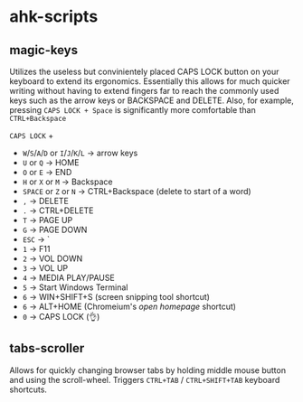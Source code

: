 # ahk-scripts

## magic-keys
Utilizes the useless but convinientely placed CAPS LOCK button on your keyboard to extend its ergonomics.
Essentially this allows for much quicker writing without having to extend fingers far to reach the commonly used keys such as the arrow keys or BACKSPACE and DELETE. Also, for example, pressing `CAPS LOCK + Space` is significantly more comfortable than `CTRL+Backspace`

`CAPS LOCK` + 
- `W`/`S`/`A`/`D` or `I`/`J`/`K`/`L` → arrow keys
- `U` or `Q` → HOME
- `O` or `E` → END
- `H` or `X` or `M` → Backspace
- `SPACE` or `Z` or `N` → CTRL+Backspace (delete to start of a word)
- `,` → DELETE
- `.` → CTRL+DELETE
- `T` → PAGE UP
- `G` → PAGE DOWN
- `ESC` → `
- `1` → F11
- `2` → VOL DOWN
- `3` → VOL UP
- `4` → MEDIA PLAY/PAUSE
- `5` → Start Windows Terminal
- `6` → WIN+SHIFT+S (screen snipping tool shortcut)
- `6` → ALT+HOME (Chromeium's _open homepage_ shortcut)
- `0` → CAPS LOCK (👌)

## tabs-scroller

Allows for quickly changing browser tabs by holding middle mouse button and using the scroll-wheel. Triggers `CTRL+TAB` / `CTRL+SHIFT+TAB` keyboard shortcuts.
